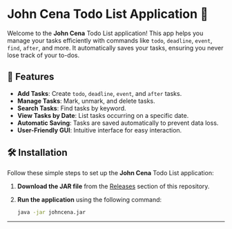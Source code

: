 # John Cena Todo List Application :tada:

Welcome to the **John Cena** Todo List application! This app helps you manage your tasks efficiently with commands like `todo`, `deadline`, `event`, `find`, `after`, and more. It automatically saves your tasks, ensuring you never lose track of your to-dos.

## 🚀 Features

- **Add Tasks**: Create `todo`, `deadline`, `event`, and `after` tasks.
- **Manage Tasks**: Mark, unmark, and delete tasks.
- **Search Tasks**: Find tasks by keyword.
- **View Tasks by Date**: List tasks occurring on a specific date.
- **Automatic Saving**: Tasks are saved automatically to prevent data loss.
- **User-Friendly GUI**: Intuitive interface for easy interaction.

## 🛠 Installation

Follow these simple steps to set up the **John Cena** Todo List application:

1. **Download the JAR file** from the [Releases](https://github.com/ishan-agarwal-05/ip/releases) section of this repository.

2. **Run the application** using the following command:

    ```bash
    java -jar johncena.jar
    ```

---

